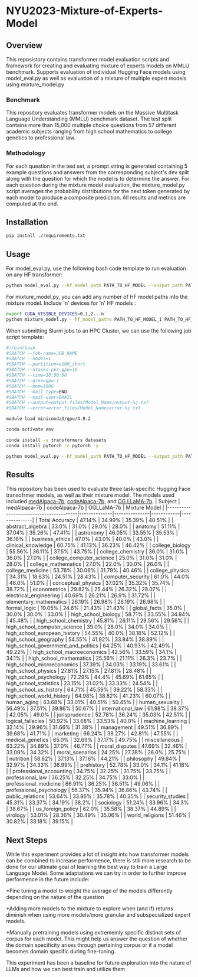 # NYU2023-Mixture-of-Experts-Model

## Overview
This reposistory contains transformer model evaluation scripts and framework for creating and evaluating mixture of experts models on MMLU benchmark. Supports evaluation of individual Hugging Face models using model_eval.py as well as evaluation of a mixture of multiple expert models using mixture_model.py

### Benchmark
This repository evaluates transformer models on the Massive Multitask Language Understanding (MMLU) benchmark dataset. The test split contains more than 15,000 multiple choice questions from 57 different academic subjects ranging from high school mathematics to college genetics to professional law.

### Methodology
For each question in the test set, a prompt string is generated containing 5 example questions and answers from the corresponding subject's dev split along with the question for which the model is to determine the answer. For each question during the mixture model evaluation, the mixture_model.py script averages the probability distributions for the next token generated by each model to produce a composite prediction. All results and metrics are computed at the end.

## Installation
```bash
pip install ./requirements.txt
```
## Usage
For model_eval.py, use the following bash code template to run evaluation on any HF transformer:
```bash
python model_eval.py --hf_model_path PATH_TO_HF_MODEL --output_path PATH_TO_OUTPUT_DATA
```

For mixture_model.py, you can add any number of HF model paths into the mixture model. Include 'n' devices for 'n' HF models :
```bash
export CUDA_VISIBLE_DEVICES=0,1,2...n
python mixture_model.py --hf_model_paths PATH_TO_HF_MODEL_1 PATH_TO_HF_MODEL_2 PATH_TO_HF_MODEL_3 --output_path PATH_TO_OUTPUT_DATA
```

When submitting Slurm jobs to an HPC Cluster, we can use the following job script template: 
```bash
#!/bin/bash
#SBATCH --job-name=JOB_NAME
#SBATCH --nodes=1
#SBATCH --partition=a100_short
#SBATCH --ntasks-per-gpu=16
#SBATCH --time=10:00:00
#SBATCH --gres=gpu:1
#SBATCH --mem=100G
#SBATCH --mail-type=END
#SBATCH --mail-user=EMAIL
#SBATCH --output=output_files/Model_Name/output-%j.txt
#SBATCH --error=error_files/Model_Name/error-%j.txt

module load miniconda3/gpu/4.9.2

conda activate env

conda install -y transformers datasets
conda install pytorch -c pytorch -y

python model_eval.py --hf_model_path PATH_TO_HF_MODEL --output_path PATH_TO_OUTPUT_DATA
```

## Results
This repository has been used to evaluate three task-specific Hugging Face transofrmer models, as well as their mixture model. The models used included [medAlpaca-7b](https://huggingface.co/medalpaca/medalpaca-7b), [codeAlpaca-7b](https://huggingface.co/allenai/open-instruct-code-alpaca-7b), and [OG LLaMA-7b](https://huggingface.co/decapoda-research/llama-7b-hf).
| Subject                                | medAlpaca-7b | codeAlpaca-7b | OGLLaMA-7b | Mixture Model |
|----------------------------------------|--------------|---------------|------------|---------------|
| Total Accuracy                   | 47.14%        | 34.99%         | 35.39%        | 40.51%         |
| abstract_algebra                       | 33.0%        | 31.0%         | 29.0%      | 28.0%         |
| anatomy                                | 51.11%       | 37.04%        | 39.26%     | 47.41%        |
| astronomy                              | 46.05%       | 33.55%        | 35.53%     | 36.18%        |
| business_ethics                        | 47.0%        | 43.0%         | 40.0%      | 43.0%         |
| clinical_knowledge                     | 60.75%       | 41.13%        | 36.23%     | 46.42%        |
| college_biology                        | 55.56%       | 36.11%        | 37.5%      | 43.75%        |
| college_chemistry                      | 36.0%        | 31.0%         | 36.0%      | 27.0%         |
| college_computer_science                | 25.0%        | 31.0%         | 31.0%      | 28.0%         |
| college_mathematics                     | 27.0%        | 22.0%         | 30.0%      | 26.0%         |
| college_medicine                       | 53.76%       | 30.06%        | 31.79%     | 40.46%        |
| college_physics                        | 34.31%       | 18.63%        | 24.51%     | 28.43%        |
| computer_security                      | 61.0%        | 44.0%         | 46.0%      | 51.0%         |
| conceptual_physics                     | 37.02%       | 35.32%        | 35.74%     | 38.72%        |
| econometrics                           | 29.82%       | 25.44%        | 26.32%     | 28.07%        |
| electrical_engineering                  | 40.69%       | 26.21%        | 26.9%      | 31.72%        |
| elementary_mathematics                  | 26.19%       | 26.98%        | 26.19%     | 26.98%        |
| formal_logic                           | 19.05%       | 24.6%         | 21.43%     | 21.43%        |
| global_facts                           | 35.0%        | 30.0%         | 30.0%      | 33.0%         |
| high_school_biology                    | 58.71%       | 33.55%        | 34.84%     | 45.48%        |
| high_school_chemistry                  | 45.81%       | 26.11%        | 29.56%     | 29.56%        |
| high_school_computer_science            | 39.0%        | 28.0%         | 34.0%      | 34.0%         |
| high_school_european_history           | 54.55%       | 40.0%         | 38.18%     | 52.12%        |
| high_school_geography                  | 54.55%       | 41.92%        | 33.84%     | 38.89%        |
| high_school_government_and_politics    | 64.25%       | 40.93%        | 42.49%     | 49.22%        |
| high_school_macroeconomics             | 42.56%       | 33.59%        | 34.1%      | 34.1%         |
| high_school_mathematics                | 25.56%       | 21.11%        | 26.3%      | 23.7%         |
| high_school_microeconomics             | 37.39%       | 34.03%        | 33.19%     | 33.61%        |
| high_school_physics                    | 27.81%       | 27.15%        | 27.81%     | 28.48%        |
| high_school_psychology                 | 72.29%       | 44.4%         | 45.69%     | 61.65%        |
| high_school_statistics                | 23.15%       | 31.02%        | 33.33%     | 24.54%        |
| high_school_us_history                 | 64.71%       | 45.59%        | 39.22%     | 58.33%        |
| high_school_world_history              | 64.98%       | 38.82%        | 41.23%     | 60.07%        |
| human_aging                           | 63.68%       | 33.01%        | 40.51%     | 50.45%        |
| human_sexuality                       | 56.49%       | 37.51%        | 39.86%     | 50.67%        |
| international_law                     | 61.98%       | 38.37%        | 42.05%     | 49.0%         |
| jurisprudence                         | 52.78%       | 36.24%        | 35.03%     | 42.51%        |
| logical_fallacies                     | 50.92%       | 33.68%        | 33.53%     | 40.0%         |
| machine_learning                      | 32.14%       | 29.96%        | 31.66%     | 31.38%        |
| management                           | 49.51%       | 36.89%        | 39.68%     | 41.71%        |
| marketing                             | 66.24%       | 38.27%        | 42.81%     | 47.55%        |
| medical_genetics                      | 65.0%        | 32.69%        | 37.17%     | 49.75%        |
| miscellaneous                         | 63.22%       | 34.89%        | 37.0%      | 46.77%        |
| moral_disputes                        | 47.69%       | 32.46%        | 33.09%     | 34.32%        |
| moral_scenarios                       | 24.25%       | 27.38%        | 26.0%      | 25.75%        |
| nutrition                             | 58.82%       | 37.13%        | 37.16%     | 44.21%        |
| philosophy                            | 49.84%       | 32.97%        | 34.33%     | 36.99%        |
| prehistory                            | 52.78%       | 33.0%         | 34.1%      | 41.18%        |
| professional_accounting              | 34.75%       | 32.25%        | 31.75%     | 33.75%        |
| professional_law                     | 36.25%       | 32.25%        | 34.75%     | 33.0%         |
| professional_medicine                | 66.91%       | 36.25%        | 36.51%     | 49.06%        |
| professional_psychology              | 56.37%       | 35.94%        | 36.86%     | 43.74%        |
| public_relations                     | 53.64%       | 33.86%        | 35.78%     | 40.35%        |
| security_studies                     | 45.31%       | 33.37%        | 34.19%     | 38.2%         |
| sociology                            | 51.24%       | 33.96%        | 34.3%      | 38.67%        |
| us_foreign_policy                    | 62.0%        | 35.58%        | 38.37%     | 44.89%        |
| virology                             | 53.01%       | 28.36%        | 30.49%     | 35.06%        |
| world_religions                      | 51.46%       | 30.82%        | 33.18%     | 39.15%        |


## Next Steps
While this experiment provides a lot of insight into how transformer models can be combined to increase performence, there is still more research to be done for our ultimate goal of learning the best way to train a Large Language Model. Some adaptations we can try in order to further improve performence in the future include: 

  *Fine tuning a model to weight the average of the models differently depending on the nature of the question

  *Adding more models to the mixture to explore when (and if) returns diminish when using more models/more granular and subspecialized expert models.

  *Manually pretraining models using extrememly specific distinct sets of corpus for each model. This might help us answer the question of whether the domain specificity arises through pertaining corpus or if a model becomes domain specific during fine-tuning.

This experiment has been a baseline for future exploration into the nature of LLMs and how we can best train and utilize them
